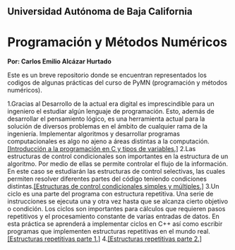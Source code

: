 ## Universidad Autónoma de Baja California 
# Programación y Métodos Numéricos 

**Por: Carlos Emilio Alcázar Hurtado**

Este es un breve repositorio donde se encuentran representados los codigos de algunas prácticas 
del curso de PyMN (programación y métodos numéricos).

1.Gracias al Desarrollo de la actual era digital es imprescindible para un ingeniero el estudiar
algún lenguaje de programación. Esto, además de desarrollar el pensamiento lógico, es una
herramienta actual para la solución de diversos problemas en el ámbito de cualquier rama de la
ingeniería. Implementar algoritmos y desarrollar programas computacionales es algo no ajeno a
áreas distintas a la computación.[[Introducción a la programación en C y tipos de variables.]](https://github.com/Emilio23A/Proyecto_de_PyMN/commit/e52c3bb86063af71598d90df7b402d59746077c5)
2.Las estructuras de control condicionales son importantes en la estructura de un algoritmo. Por
medio de ellas se permite controlar el flujo de la información. En este caso se estudiarán las
estructuras de control selectivas, las cuales permiten resolver diferentes partes del código
teniendo condiciones distintas.[[Estructuras de control condicionales simples y múltiples.]](https://github.com/Emilio23A/Proyecto_de_PyMN/commit/d8134c924bce7eeca2cca9ec69db355bee23cad1)
3.Un ciclo es una parte del programa con estructura repetitiva. Una serie de instrucciones se
ejecuta una y otra vez hasta que se alcanza cierto objetivo o condición. Los ciclos son
importantes para cálculos que requieren pasos repetitivos y el procesamiento constante de
varias entradas de datos. En esta práctica se aprenderá a implementar ciclos en C++ así como
escribir programas que implementen estructuras repetitivas en el mundo real.[[Estructuras repetitivas parte 1.]](https://github.com/Emilio23A/Proyecto_de_PyMN/blob/main/practica%203%20ejercicio%204.2%20(1).c)
4.[[Estructuras repetitivas parte 2.]](https://github.com/Emilio23A/Proyecto_de_PyMN/commit/a6bddb7735338abcca73ae2c3a3e037625470632)
